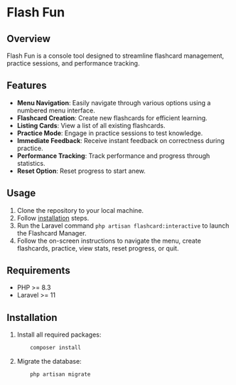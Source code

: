 # Flash Fun

## Overview

Flash Fun is a console tool designed to streamline flashcard management, practice sessions, and performance tracking.

## Features

- **Menu Navigation**: Easily navigate through various options using a numbered menu interface.
- **Flashcard Creation**: Create new flashcards for efficient learning.
- **Listing Cards**: View a list of all existing flashcards.
- **Practice Mode**: Engage in practice sessions to test knowledge.
- **Immediate Feedback**: Receive instant feedback on correctness during practice.
- **Performance Tracking**: Track performance and progress through statistics.
- **Reset Option**: Reset progress to start anew.

## Usage

1. Clone the repository to your local machine.
2. Follow [installation](#Installtion) steps.
3. Run the Laravel command `php artisan flashcard:interactive` to launch the Flashcard Manager.
4. Follow the on-screen instructions to navigate the menu, create flashcards, practice, view stats, reset progress, or quit.

## Requirements

- PHP >= 8.3
- Laravel >= 11

## Installation

1. Install all required packages:
    ```bash
        composer install
    ```

2. Migrate the database:
    ```bash
        php artisan migrate
    ```
